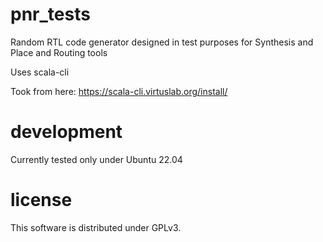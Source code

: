 # pnr_tests
Random RTL code generator designed in test purposes for Synthesis and Place and Routing tools

Uses scala-cli

Took from here: https://scala-cli.virtuslab.org/install/

# development
Currently tested only under Ubuntu 22.04

# license
This software is distributed under GPLv3.

